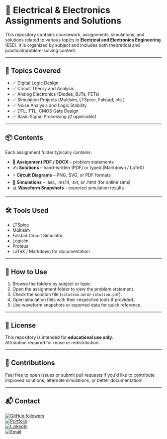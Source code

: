 # 🔌 Electrical & Electronics Assignments and Solutions

This repository contains coursework, assignments, simulations, and solutions related to various topics in **Electrical and Electronics Engineering** (EEE). It is organized by subject and includes both theoretical and practical/problem-solving content.

---

## 🧠 Topics Covered

- ✅ Digital Logic Design  
- ✅ Circuit Theory and Analysis  
- ✅ Analog Electronics (Diodes, BJTs, FETs)  
- ✅ Simulation Projects (Multisim, LTSpice, Falstad, etc.)  
- ✅ Noise Analysis and Logic Stability  
- ✅ DTL, TTL, CMOS Gate Design  
- ✅ Basic Signal Processing *(if applicable)*

---

## 📦 Contents

Each assignment folder typically contains:

- 📄 **Assignment PDF / DOCX** – problem statements  
- ✍️ **Solutions** – hand-written (PDF) or typed (Markdown / LaTeX)  
- ⚡ **Circuit Diagrams** – PNG, SVG, or PDF formats  
- 🧪 **Simulations** – .asc, .ms14, .txt, or .html (for online sims)  
- 📊 **Waveform Snapshots** – exported simulation results

---

## 🛠 Tools Used

- LTSpice
- Multisim
- Falstad Circuit Simulator
- Logisim
- Proteus
- LaTeX / Markdown for documentation

---

## 🔖 How to Use

1. Browse the folders by subject or topic.
2. Open the assignment folder to view the problem statement.
3. Check the solution file (`solution.md` or `solution.pdf`).
4. Open simulation files with their respective tools if provided.
5. Use waveform snapshots or exported data for quick reference.

---

## 🧾 License

This repository is intended for **educational use only**.  
Attribution required for reuse or redistribution.

---

## 🤝 Contributions

Feel free to open issues or submit pull requests if you'd like to contribute improved solutions, alternate simulations, or better documentation!

---

## 📬 Contact
[![GitHub followers](https://img.shields.io/github/followers/CharlesOdari?label=Follow&style=social)](https://github.com/ODARI-CHARLES1)  
[![Portfolio](https://img.shields.io/badge/Portfolio-View-blue?logo=google-chrome)](https://charles.k.odari.portfolio.thegtm.or.ke/)  
[![LinkedIn](https://img.shields.io/badge/LinkedIn-Connect-blue?logo=linkedin)](https://ke.linkedin.com/in/odari-kibisi-charles-329b19331)  
[![Email](https://img.shields.io/badge/Email-Contact-red?logo=gmail)](mailto:daymondodari68@gmail.com)  





